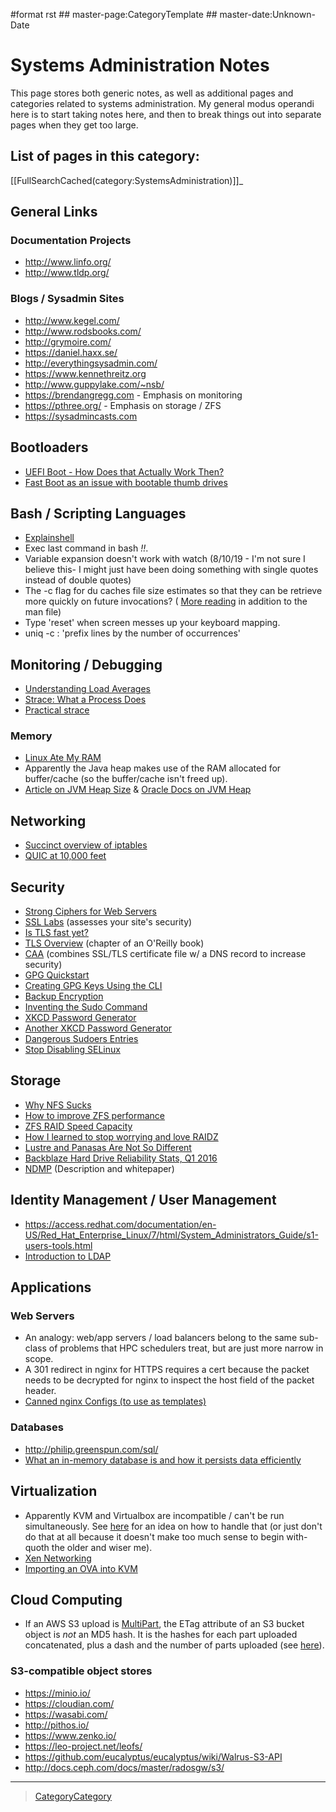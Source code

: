 \#format rst \#\# master-page:CategoryTemplate \#\# master-date:Unknown-Date

Systems Administration Notes
============================

This page stores both generic notes, as well as additional pages and categories related to systems administration. My general modus operandi here is to start taking notes here, and then to break things out into separate pages when they get too large.

List of pages in this category:
-------------------------------

[[FullSearchCached(category:SystemsAdministration)]]\_

General Links
-------------

### Documentation Projects

-   <http://www.linfo.org/>
-   <http://www.tldp.org/>

### Blogs / Sysadmin Sites

-   <http://www.kegel.com/>
-   <http://www.rodsbooks.com/>
-   <http://grymoire.com/>
-   <https://daniel.haxx.se/>
-   <http://everythingsysadmin.com/>
-   <https://www.kennethreitz.org>
-   <http://www.guppylake.com/~nsb/>
-   <https://brendangregg.com> - Emphasis on monitoring
-   <https://pthree.org/> - Emphasis on storage / ZFS
-   <https://sysadmincasts.com>

Bootloaders
-----------

-   [UEFI Boot - How Does that Actually Work Then?](https://www.happyassassin.net/2014/01/25/uefi-boot-how-does-that-actually-work-then/)
-   [Fast Boot as an issue with bootable thumb drives](https://forums.freebsd.org/threads/58001/#post-331378)

Bash / Scripting Languages
--------------------------

-   [Explainshell](http://explainshell.com/)
-   Exec last command in bash *!!*.
-   Variable expansion doesn't work with watch (8/10/19 - I'm not sure I believe this- I might just have been doing something with single quotes instead of double quotes)
-   The -c flag for du caches file size estimates so that they can be retrieve more quickly on future invocations? ( [More reading](http://www.linfo.org/du.html) in addition to the man file)
-   Type 'reset' when screen messes up your keyboard mapping.
-   uniq -c : 'prefix lines by the number of occurrences'

Monitoring / Debugging
----------------------

-   [Understanding Load Averages](http://blog.scoutapp.com/articles/2009/07/31/understanding-load-averages)
-   [Strace: What a Process Does](http://www.linuxintro.org/wiki/Strace:_what_a_process_does)
-   [Practical strace](http://www.linux-magazine.com/Issues/2009/105/Practical-strace)

### Memory

-   [Linux Ate My RAM](http://linuxatemyram.com)
-   Apparently the Java heap makes use of the RAM allocated for buffer/cache (so the buffer/cache isn't freed up).
-   [Article on JVM Heap Size](https://www.yourkit.com/docs/kb/sizes.jsp) & [Oracle Docs on JVM Heap](https://docs.oracle.com/cd/E13150_01/jrockit_jvm/jrockit/geninfo/diagnos/garbage_collect.html)

Networking
----------

-   [Succinct overview of iptables](https://wiki.centos.org/HowTos/Network/IPTables)
-   [QUIC at 10,000 feet](https://docs.google.com/document/d/1gY9-YNDNAB1eip-RTPbqphgySwSNSDHLq9D5Bty4FSU/edit)

Security
--------

-   [Strong Ciphers for Web Servers](https://cipherli.st/)
-   [SSL Labs](https://www.ssllabs.com/) (assesses your site's security)
-   [Is TLS fast yet?](https://istlsfastyet.com/)
-   [TLS Overview](https://hpbn.co/transport-layer-security-tls/) (chapter of an O'Reilly book)
-   [CAA](https://en.wikipedia.org/wiki/DNS_Certification_Authority_Authorization) (combines SSL/TLS certificate file w/ a DNS record to increase security)
-   [GPG Quickstart](https://www.madboa.com/geek/gpg-quickstart)
-   [Creating GPG Keys Using the CLI](https://fedoraproject.org/wiki/Creating_GPG_Keys#Creating_GPG_Keys_Using_the_Command_Line)
-   [Backup Encryption](http://www.crypt.gen.nz/papers/backup_encryption.html)
-   [Inventing the Sudo Command](http://hackaday.com/2014/05/28/interview-inventing-the-unix-sudo-command/)
-   [XKCD Password Generator](http://preshing.com/20110811/xkcd-password-generator/)
-   [Another XKCD Password Generator](http://correcthorsebatterystaple.net/)
-   [Dangerous Sudoers Entries](https://blog.compass-security.com/2012/10/dangerous-sudoers-entries-part-4-wildcards/)
-   [Stop Disabling SELinux](https://stopdisablingselinux.com/)

Storage
-------

-   [Why NFS Sucks](https://www.kernel.org/doc/ols/2006/ols2006v2-pages-59-72.pdf)
-   [How to improve ZFS performance](https://icesquare.com/wordpress/how-to-improve-zfs-performance/)
-   [ZFS RAID Speed Capacity](https://calomel.org/zfs_raid_speed_capacity.html)
-   [How I learned to stop worrying and love RAIDZ](https://www.delphix.com/blog/delphix-engineering/zfs-raidz-stripe-width-or-how-i-learned-stop-worrying-and-love-raidz)
-   [Lustre and Panasas Are Not So Different](http://clusterdesign.org/2012/08/lustre-and-panasas-are-not-so-different/)
-   [Backblaze Hard Drive Reliability Stats, Q1 2016](https://www.backblaze.com/blog/hard-drive-reliability-stats-q1-2016/)
-   [NDMP](https://www.snia.org/ndmp) (Description and whitepaper)

Identity Management / User Management
-------------------------------------

-   <https://access.redhat.com/documentation/en-US/Red_Hat_Enterprise_Linux/7/html/System_Administrators_Guide/s1-users-tools.html>
-   [Introduction to LDAP](http://ldapman.org/articles/intro_to_ldap.html)

Applications
------------

### Web Servers

-   An analogy: web/app servers / load balancers belong to the same sub-class of problems that HPC schedulers treat, but are just more narrow in scope.
-   A 301 redirect in nginx for HTTPS requires a cert because the packet needs to be decrypted for nginx to inspect the host field of the packet header.
-   [Canned nginx Configs (to use as templates)](https://www.nginx.com/resources/wiki/start/)

### Databases

-   <http://philip.greenspun.com/sql/>
-   [What an in-memory database is and how it persists data efficiently](https://medium.com/@denisanikin/what-an-in-memory-database-is-and-how-it-persists-data-efficiently-f43868cff4c1)

Virtualization
--------------

-   Apparently KVM and Virtualbox are incompatible / can't be run simultaneously. See [here](http://www.dedoimedo.com/computers/kvm-virtualbox.html) for an idea on how to handle that (or just don't do that at all because it doesn't make too much sense to begin with- quoth the older and wiser me).
-   [Xen Networking](https://wiki.xenproject.org/wiki/Xen_Networking)
-   [Importing an OVA into KVM](https://wiki.hackzine.org/sysadmin/kvm-import-ova.html)

Cloud Computing
---------------

-   If an AWS S3 upload is [MultiPart](../MultiPart), the ETag attribute of an S3 bucket object is *not* an MD5 hash. It is the hashes for each part uploaded concatenated, plus a dash and the number of parts uploaded (see [here](http://docs.aws.amazon.com/AmazonS3/latest/API/RESTCommonResponseHeaders.html)).

### S3-compatible object stores

-   <https://minio.io/>
-   <https://cloudian.com/>
-   <https://wasabi.com/>
-   <http://pithos.io/>
-   <https://www.zenko.io/>
-   <https://leo-project.net/leofs/>
-   <https://github.com/eucalyptus/eucalyptus/wiki/Walrus-S3-API>
-   <http://docs.ceph.com/docs/master/radosgw/s3/>

* * * * *

> [CategoryCategory](../CategoryCategory)
